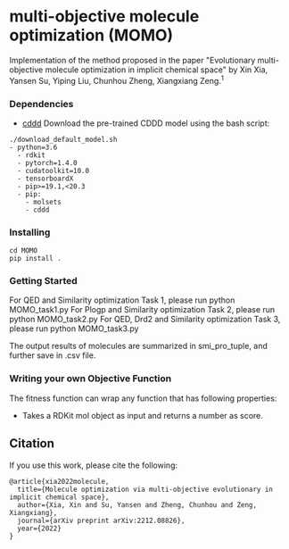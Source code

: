 # multi-objective molecule optimization (MOMO)

Implementation of the method proposed in the paper "Evolutionary multi-objective molecule optimization in implicit chemical space" by Xin Xia, Yansen Su, Yiping Liu, Chunhou Zheng, Xiangxiang Zeng.<sup>1</sup>

### Dependencies
- [cddd](https://github.com/jrwnter/cddd)
Download the pre-trained CDDD model using the bash script:
```
./download_default_model.sh
- python=3.6
  - rdkit
  - pytorch=1.4.0
  - cudatoolkit=10.0
  - tensorboardX
  - pip>=19.1,<20.3
  - pip:
    - molsets
    - cddd
```

### Installing
```
cd MOMO
pip install .
```
### Getting Started
For QED and Similarity optimization Task 1, please run python MOMO_task1.py
For Plogp and Similarity optimization Task 2, please run python MOMO_task2.py
For QED, Drd2 and Similarity optimization Task 3, please run python MOMO_task3.py

The output results of molecules are summarized in smi_pro_tuple, and further save in .csv file.



### Writing your own Objective Function
The fitness function can wrap any function that has following properties:
- Takes a RDKit mol object as input and returns a number as score.


## Citation

If you use this work, please cite the following:
```
@article{xia2022molecule,
  title={Molecule optimization via multi-objective evolutionary in implicit chemical space},
  author={Xia, Xin and Su, Yansen and Zheng, Chunhou and Zeng, Xiangxiang},
  journal={arXiv preprint arXiv:2212.08826},
  year={2022}
}
```
